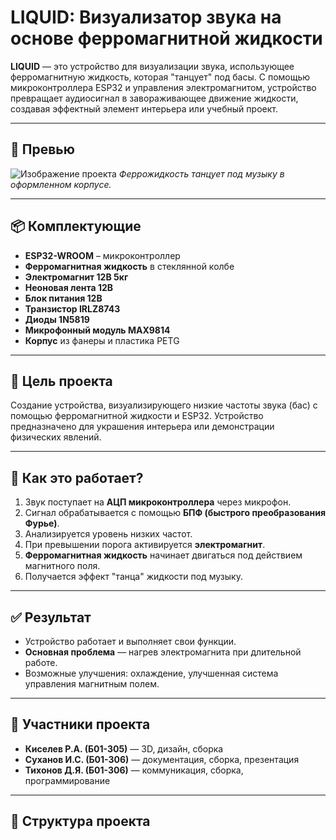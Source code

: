 # LIQUID: Визуализатор звука на основе ферромагнитной жидкости

**LIQUID** — это устройство для визуализации звука, использующее ферромагнитную жидкость, которая "танцует" под басы. С помощью микроконтроллера ESP32 и управления электромагнитом, устройство превращает аудиосигнал в завораживающее движение жидкости, создавая эффектный элемент интерьера или учебный проект.

---

## 📸 Превью

![Изображение проекта](./assets/liquid_preview.png)
*Феррожидкость танцует под музыку в оформленном корпусе.*

---

## 📦 Комплектующие

- **ESP32-WROOM** – микроконтроллер
- **Ферромагнитная жидкость** в стеклянной колбе
- **Электромагнит 12В 5кг**
- **Неоновая лента 12В**
- **Блок питания 12В**
- **Транзистор IRLZ8743**
- **Диоды 1N5819**
- **Микрофонный модуль MAX9814**
- **Корпус** из фанеры и пластика PETG

---

## 🎯 Цель проекта

Создание устройства, визуализирующего низкие частоты звука (бас) с помощью ферромагнитной жидкости и ESP32. Устройство предназначено для украшения интерьера или демонстрации физических явлений.

---

## 🔧 Как это работает?

1. Звук поступает на **АЦП микроконтроллера** через микрофон.
2. Сигнал обрабатывается с помощью **БПФ (быстрого преобразования Фурье)**.
3. Анализируется уровень низких частот.
4. При превышении порога активируется **электромагнит**.
5. **Ферромагнитная жидкость** начинает двигаться под действием магнитного поля.
6. Получается эффект "танца" жидкости под музыку.

---

## ✅ Результат

- Устройство работает и выполняет свои функции.
- **Основная проблема** — нагрев электромагнита при длительной работе.
- Возможные улучшения: охлаждение, улучшенная система управления магнитным полем.

---

## 👥 Участники проекта

- **Киселев Р.А. (Б01-305)** — 3D, дизайн, сборка
- **Суханов И.С. (Б01-306)** — документация, сборка, презентация
- **Тихонов Д.Я. (Б01-306)** — коммуникация, сборка, программирование

---

## 📂 Структура проекта

